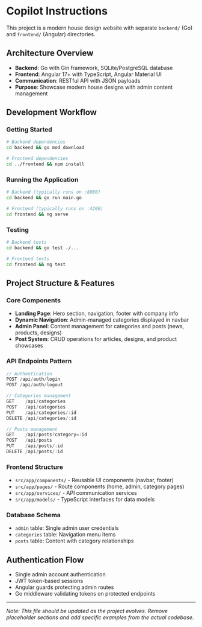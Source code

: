 # Copilot Instructions

This project is a modern house design website with separate `backend/` (Go) and `frontend/` (Angular) directories.

## Architecture Overview

- **Backend**: Go with Gin framework, SQLite/PostgreSQL database
- **Frontend**: Angular 17+ with TypeScript, Angular Material UI
- **Communication**: RESTful API with JSON payloads
- **Purpose**: Showcase modern house designs with admin content management

## Development Workflow

### Getting Started

```bash
# Backend dependencies
cd backend && go mod download

# Frontend dependencies
cd ../frontend && npm install
```

### Running the Application

```bash
# Backend (typically runs on :8080)
cd backend && go run main.go

# Frontend (typically runs on :4200)
cd frontend && ng serve
```

### Testing

```bash
# Backend tests
cd backend && go test ./...

# Frontend tests
cd frontend && ng test
```

## Project Structure & Features

### Core Components

- **Landing Page**: Hero section, navigation, footer with company info
- **Dynamic Navigation**: Admin-managed categories displayed in navbar
- **Admin Panel**: Content management for categories and posts (news, products, designs)
- **Post System**: CRUD operations for articles, designs, and product showcases

### API Endpoints Pattern

```go
// Authentication
POST /api/auth/login
POST /api/auth/logout

// Categories management
GET    /api/categories
POST   /api/categories
PUT    /api/categories/:id
DELETE /api/categories/:id

// Posts management
GET    /api/posts?category=:id
POST   /api/posts
PUT    /api/posts/:id
DELETE /api/posts/:id
```

### Frontend Structure

- `src/app/components/` - Reusable UI components (navbar, footer)
- `src/app/pages/` - Route components (home, admin, category pages)
- `src/app/services/` - API communication services
- `src/app/models/` - TypeScript interfaces for data models

### Database Schema

- `admin` table: Single admin user credentials
- `categories` table: Navigation menu items
- `posts` table: Content with category relationships

## Authentication Flow

- Single admin account authentication
- JWT token-based sessions
- Angular guards protecting admin routes
- Go middleware validating tokens on protected endpoints

---

_Note: This file should be updated as the project evolves. Remove placeholder sections and add specific examples from the actual codebase._
